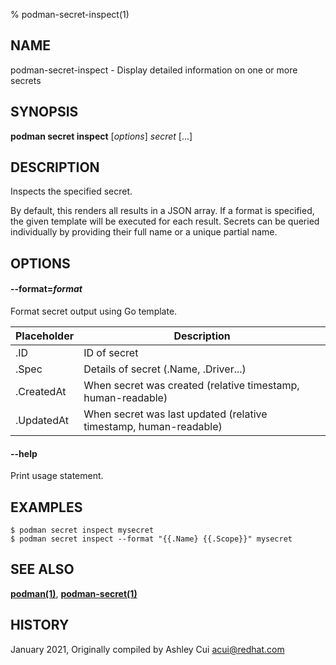 % podman-secret-inspect(1)

## NAME
podman\-secret\-inspect - Display detailed information on one or more secrets

## SYNOPSIS
**podman secret inspect** [*options*] *secret* [...]

## DESCRIPTION

Inspects the specified secret.

By default, this renders all results in a JSON array. If a format is specified, the given template will be executed for each result.
Secrets can be queried individually by providing their full name or a unique partial name.

## OPTIONS

#### **--format**=*format*

Format secret output using Go template.

| **Placeholder**     | **Description**    |
| ------------------- | ------------------ |
| .ID                 | ID of secret       |
| .Spec               | Details of secret (.Name, .Driver...) |
| .CreatedAt          | When secret was created (relative timestamp, human-readable) |
| .UpdatedAt          | When secret was last updated (relative timestamp, human-readable) |

#### **--help**

Print usage statement.


## EXAMPLES

```
$ podman secret inspect mysecret
$ podman secret inspect --format "{{.Name} {{.Scope}}" mysecret
```

## SEE ALSO
**[podman(1)](podman.1.md)**, **[podman-secret(1)](podman-secret.1.md)**

## HISTORY
January 2021, Originally compiled by Ashley Cui <acui@redhat.com>
